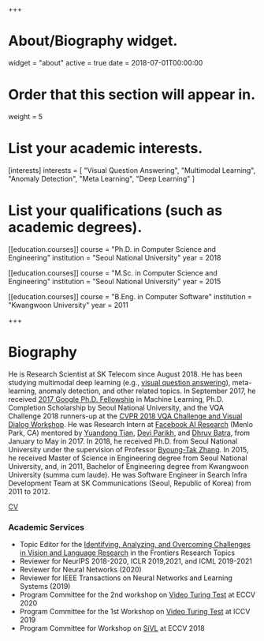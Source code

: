 +++
# About/Biography widget.
widget = "about"
active = true
date = 2018-07-01T00:00:00

# Order that this section will appear in.
weight = 5

# List your academic interests.
[interests]
  interests = [
    "Visual Question Answering",
    "Multimodal Learning",
    "Anomaly Detection",
    "Meta Learning",
    "Deep Learning"
  ]

# List your qualifications (such as academic degrees).
[[education.courses]]
  course = "Ph.D. in Computer Science and Engineering"
  institution = "Seoul National University"
  year = 2018

[[education.courses]]
  course = "M.Sc. in Computer Science and Engineering"
  institution = "Seoul National University"
  year = 2015

[[education.courses]]
  course = "B.Eng. in Computer Software"
  institution = "Kwangwoon University"
  year = 2011
 
+++

# Biography

He is Research Scientist at SK Telecom since August 2018. He has been studying multimodal deep learning (e.g., [visual question answering](http://visualqa.org)), meta-learning, anomaly detection, and other related topics. In September 2017, he received [2017 Google Ph.D. Fellowship](https://ai.googleblog.com/2017/09/highlights-from-annual-google-phd.html) in Machine Learning, Ph.D. Completion Scholarship by Seoul National University, and the VQA Challenge 2018 runners-up at the [CVPR 2018 VQA Challenge and Visual Dialog Workshop](https://visualqa.org/workshop_2018.html). He was Research Intern at [Facebook AI Research](https://research.fb.com/category/facebook-ai-research/) (Menlo Park, CA) mentored by [Yuandong Tian](http://yuandong-tian.com), [Devi Parikh](https://www.cc.gatech.edu/~parikh/), and [Dhruv Batra](https://www.cc.gatech.edu/~dbatra/), from January to May in 2017. In 2018, he received Ph.D. from Seoul National University under the supervision of Professor [Byoung-Tak Zhang](https://bi.snu.ac.kr/~btzhang/). In 2015, he received Master of Science in Engineering degree from Seoul National University, and, in 2011, Bachelor of Engineering degree from Kwangwoon University (summa cum laude). He was Software Engineer in Search Infra Development Team at SK Communications (Seoul, Republic of Korea) from 2011 to 2012.

[CV](https://www.dropbox.com/s/z8sjdorh4gfiupy/jhkim_cv_dec2020.pdf?dl=0)

<h3>Academic Services</h3>
<ul>
  <li>Topic Editor for the <a href="https://www.frontiersin.org/research-topics/18532/identifying-analyzing-and-overcoming-challenges-in-vision-and-language-research">Identifying, Analyzing, and Overcoming Challenges in Vision and Language Research</a> in the Frontiers Research Topics</li>
  <li>Reviewer for NeurIPS 2018-2020, ICLR 2019,2021, and ICML 2019-2021</li>
  <li>Reviewer for Neural Networks (2020)</li>
  <li>Reviewer for IEEE Transactions on Neural Networks and Learning Systems (2019)</li>
  <li>Program Committee for the 2nd workshop on <a href="https://dramaqa.snu.ac.kr/Workshop/2020">Video Turing Test</a> at ECCV 2020</li>
  <li>Program Committee for the 1st Workshop on <a href="https://videoturingtest.github.io">Video Turing Test</a> at ICCV 2019</li>
  <li>Program Committee for Workshop on <a href="https://sites.google.com/view/sivl/">SiVL</a> at ECCV 2018</li>
</ul>
